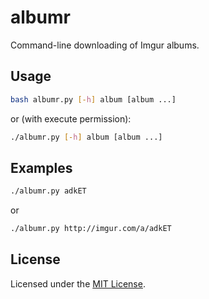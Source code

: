 <!-- Nikita Kouevda -->
<!-- 2013/05/30 -->

# albumr

Command-line downloading of Imgur albums.

## Usage

```bash
bash albumr.py [-h] album [album ...]
```

or (with execute permission):

```bash
./albumr.py [-h] album [album ...]
```

## Examples

```bash
./albumr.py adkET
```

or

```bash
./albumr.py http://imgur.com/a/adkET
```

## License

Licensed under the [MIT License](http://www.opensource.org/licenses/MIT).
